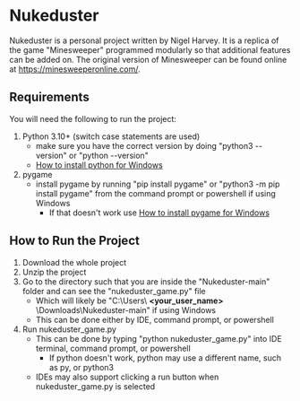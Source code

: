# Nukeduster
Nukeduster is a personal project written by Nigel Harvey. It is a replica of the game "Minesweeper" programmed modularly so that additional features can be added on. The original version of Minesweeper can be found online at https://minesweeperonline.com/. 

## Requirements
You will need the following to run the project:
1. Python 3.10+ (switch case statements are used)
   - make sure you have the correct version by doing "python3 --version" or "python --version"
   - [How to install python for Windows](https://www.tutorialspoint.com/how-to-install-python-in-windows)
1. pygame
   - install pygame by running "pip install pygame" or "python3 -m pip install pygame" from the command prompt or powershell if using Windows
      -  If that doesn't work use [How to install pygame for Windows](https://www.geeksforgeeks.org/how-to-install-pygame-in-windows/)

## How to Run the Project
1. Download the whole project
2. Unzip the project
3. Go to the directory such that you are inside the "Nukeduster-main" folder and can see the "nukeduster_game.py" file
   - Which will likely be "C:\Users\ __<your_user_name>__ \Downloads\Nukeduster-main" if using Windows
   - This can be done either by IDE, command prompt, or powershell
4. Run nukeduster_game.py
   - This can be done by typing "python nukeduster_game.py" into IDE terminal, command prompt, or powershell
      - If python doesn't work, python may use a different name, such as py, or python3
   - IDEs may also support clicking a run button when nukeduster_game.py is selected
